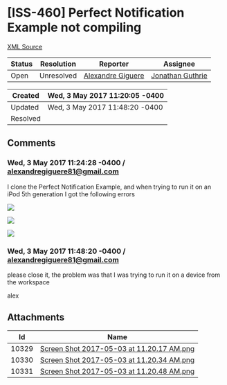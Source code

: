 # [ISS-460] Perfect Notification Example not compiling

[XML Source](./xml/ISS-460.xml)
<p></p>





Status|Resolution|Reporter|Assignee
------|----------|--------|--------
Open|Unresolved|[Alexandre Giguere](alexandregiguere81@gmail.com)|[Jonathan Guthrie]($jono)





Created|Wed, 3 May 2017 11:20:05 -0400
-------|--------------
Updated|Wed, 3 May 2017 11:48:20 -0400
Resolved|


## Comments




### Wed, 3 May 2017 11:24:28 -0400 / alexandregiguere81@gmail.com 

<p><p>I clone the Perfect Notification Example, and when trying to run it on an iPod 5th generation I got the following errors</p>

<p><span class="image-wrap" style=""><a id="10329_thumb" href="http://jira.perfect.org:8080/secure/attachment/10329/10329_Screen+Shot+2017-05-03+at+11.20.17+AM.png" title="Screen Shot 2017-05-03 at 11.20.17 AM.png" file-preview-type="image" file-preview-id="10329" file-preview-title="Screen Shot 2017-05-03 at 11.20.17 AM.png"><img src="http://jira.perfect.org:8080/secure/thumbnail/10329/_thumb_10329.png" style="border: 0px solid black" /></a></span></p>

<p><span class="image-wrap" style=""><a id="10330_thumb" href="http://jira.perfect.org:8080/secure/attachment/10330/10330_Screen+Shot+2017-05-03+at+11.20.34+AM.png" title="Screen Shot 2017-05-03 at 11.20.34 AM.png" file-preview-type="image" file-preview-id="10330" file-preview-title="Screen Shot 2017-05-03 at 11.20.34 AM.png"><img src="http://jira.perfect.org:8080/secure/thumbnail/10330/_thumb_10330.png" style="border: 0px solid black" /></a></span></p>

<p><span class="image-wrap" style=""><a id="10331_thumb" href="http://jira.perfect.org:8080/secure/attachment/10331/10331_Screen+Shot+2017-05-03+at+11.20.48+AM.png" title="Screen Shot 2017-05-03 at 11.20.48 AM.png" file-preview-type="image" file-preview-id="10331" file-preview-title="Screen Shot 2017-05-03 at 11.20.48 AM.png"><img src="http://jira.perfect.org:8080/secure/thumbnail/10331/_thumb_10331.png" style="border: 0px solid black" /></a></span></p></p>


### Wed, 3 May 2017 11:48:20 -0400 / alexandregiguere81@gmail.com 

<p><p>please close it, the problem was that I was trying to run it on a device from the workspace</p>

<p>alex</p></p>

## Attachments





Id|Name
------|------------
10329|[Screen Shot 2017-05-03 at 11.20.17 AM.png](../attachment/10329/Screen+Shot+2017-05-03+at+11.20.17+AM.png)
10330|[Screen Shot 2017-05-03 at 11.20.34 AM.png](../attachment/10330/Screen+Shot+2017-05-03+at+11.20.34+AM.png)
10331|[Screen Shot 2017-05-03 at 11.20.48 AM.png](../attachment/10331/Screen+Shot+2017-05-03+at+11.20.48+AM.png)

